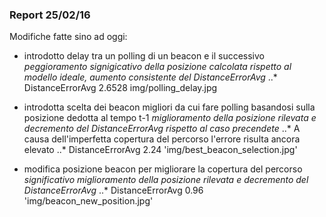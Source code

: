 ### Report 25/02/16

Modifiche fatte sino ad oggi:
* introdotto delay tra un polling di un beacon e il successivo _peggioramento signigicativo della posizione calcolata rispetto al modello ideale, aumento consistente del DistanceErrorAvg_
..* DistanceErrorAvg 2.6528 img/polling_delay.jpg

* introdotta scelta dei beacon migliori da cui fare polling basandosi sulla posizione dedotta al tempo t-1 _miglioramento della posizione rilevata e decremento del DistanceErrorAvg rispetto al caso precendete_
..* A causa dell'imperfetta copertura del percorso l'errore risulta ancora elevato
..* DistanceErrorAvg 2.24 'img/best_beacon_selection.jpg'
 
* modifica posizione beacon per migliorare la copertura del percorso _significativo miglioramento della posizione rilevata e decremento del DistanceErrorAvg_
..* DistanceErrorAvg 0.96 'img/beacon_new_position.jpg'

